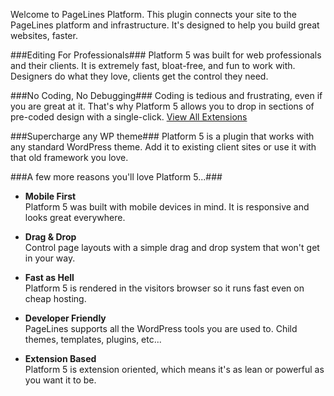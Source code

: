 Welcome to PageLines Platform. This plugin connects your site to the PageLines platform and infrastructure. 
It's designed to help you build great websites, faster.

###Editing For Professionals###
Platform 5 was built for web professionals and their clients. It is extremely fast, bloat-free, and fun to work with. Designers do what they love, clients get the control they need.

###No Coding, No Debugging###
Coding is tedious and frustrating, even if you are great at it. That's why Platform 5 allows you to drop in sections of pre-coded design with a single-click.
[View All Extensions](https://www.pagelines.com/extensions/)

###Supercharge any WP theme###
Platform 5 is a plugin that works with any standard WordPress theme. Add it to existing client sites or use it with that old framework you love.

###A few more reasons you'll love Platform 5...###

* **Mobile First**  
Platform 5 was built with mobile devices in mind. It is responsive and looks great everywhere.

* **Drag & Drop**  
Control page layouts with a simple drag and drop system that won't get in your way.

* **Fast as Hell**  
Platform 5 is rendered in the visitors browser so it runs fast even on cheap hosting.

* **Developer Friendly**  
PageLines supports all the WordPress tools you are used to. Child themes, templates, plugins, etc...

* **Extension Based**  
Platform 5 is extension oriented, which means it's as lean or powerful as you want it to be.